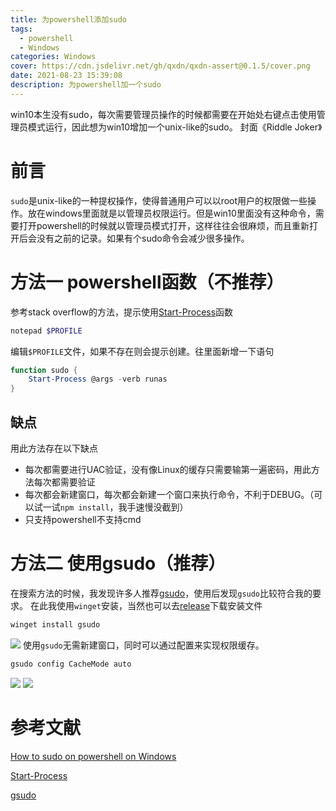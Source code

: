 ```yaml
---
title: 为powershell添加sudo
tags:
  - powershell
  - Windows
categories: Windows
cover: https://cdn.jsdelivr.net/gh/qxdn/qxdn-assert@0.1.5/cover.png
date: 2021-08-23 15:39:08
description: 为powershell加一个sudo
---
```




win10本生没有sudo，每次需要管理员操作的时候都需要在开始处右键点击使用管理员模式运行，因此想为win10增加一个unix-like的sudo。
封面《Riddle Joker》
<!--more-->

# 前言
`sudo`是unix-like的一种提权操作，使得普通用户可以以root用户的权限做一些操作。放在windows里面就是以管理员权限运行。但是win10里面没有这种命令，需要打开powershell的时候就以管理员模式打开，这样往往会很麻烦，而且重新打开后会没有之前的记录。如果有个sudo命令会减少很多操作。

# 方法一 powershell函数（不推荐）
参考stack overflow的方法，提示使用[Start-Process](https://docs.microsoft.com/en-us/powershell/module/microsoft.powershell.management/start-process?view=powershell-7.1)函数
```powershell
notepad $PROFILE
```
编辑`$PROFILE`文件，如果不存在则会提示创建。往里面新增一下语句
```powershell
function sudo {
    Start-Process @args -verb runas
}
```

## 缺点
用此方法存在以下缺点
- 每次都需要进行UAC验证，没有像Linux的缓存只需要输第一遍密码，用此方法每次都需要验证
- 每次都会新建窗口，每次都会新建一个窗口来执行命令，不利于DEBUG。（可以试一试`npm install`，我手速慢没截到）
- 只支持powershell不支持cmd

# 方法二 使用gsudo（推荐）
在搜索方法的时候，我发现许多人推荐[gsudo](https://github.com/gerardog/gsudo)，使用后发现`gsudo`比较符合我的要求。
在此我使用`winget`安装，当然也可以去[release](https://github.com/gerardog/gsudo/releases)下载安装文件
```powershell
winget install gsudo
```
![](https://cdn.jsdelivr.net/gh/qxdn/qxdn-assert@0.1.5/install.png)
使用`gsudo`无需新建窗口，同时可以通过配置来实现权限缓存。
```powershell
gsudo config CacheMode auto
```
![](https://cdn.jsdelivr.net/gh/qxdn/qxdn-assert@0.1.5/test1.png)
![](https://cdn.jsdelivr.net/gh/qxdn/qxdn-assert@0.1.5/test2.png)

# 参考文献
[How to sudo on powershell on Windows](https://stackoverflow.com/questions/55314557/how-to-sudo-on-powershell-on-windows)

[Start-Process](https://docs.microsoft.com/en-us/powershell/module/microsoft.powershell.management/start-process?view=powershell-7.1)

[gsudo](https://github.com/gerardog/gsudo)
